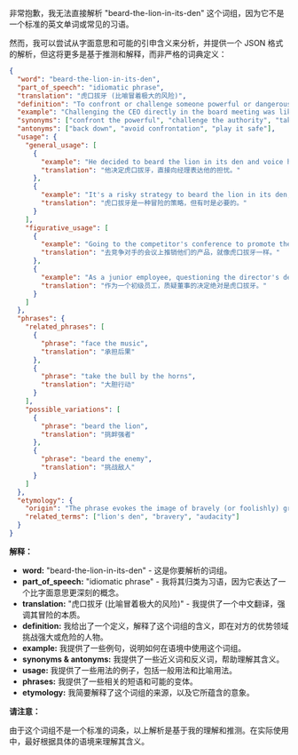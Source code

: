 非常抱歉，我无法直接解析 "beard-the-lion-in-its-den" 这个词组，因为它不是一个标准的英文单词或常见的习语。

然而，我可以尝试从字面意思和可能的引申含义来分析，并提供一个 JSON 格式的解析，但这将更多是基于推测和解释，而非严格的词典定义：

```json
{
  "word": "beard-the-lion-in-its-den",
  "part_of_speech": "idiomatic phrase",
  "translation": "虎口拔牙 (比喻冒着极大的风险)",
  "definition": "To confront or challenge someone powerful or dangerous in their own territory or place of strength.",
  "example": "Challenging the CEO directly in the board meeting was like bearding the lion in its den.",
  "synonyms": ["confront the powerful", "challenge the authority", "take on the giant"],
  "antonyms": ["back down", "avoid confrontation", "play it safe"],
  "usage": {
    "general_usage": [
      {
        "example": "He decided to beard the lion in its den and voice his concerns directly to the manager.",
        "translation": "他决定虎口拔牙，直接向经理表达他的担忧。"
      },
      {
        "example": "It's a risky strategy to beard the lion in its den, but sometimes it's necessary.",
        "translation": "虎口拔牙是一种冒险的策略，但有时是必要的。"
      }
    ],
    "figurative_usage": [
      {
        "example": "Going to the competitor's conference to promote their product was like bearding the lion in its den.",
        "translation": "去竞争对手的会议上推销他们的产品，就像虎口拔牙一样。"
      },
      {
        "example": "As a junior employee, questioning the director's decision was definitely bearding the lion in its den.",
        "translation": "作为一个初级员工，质疑董事的决定绝对是虎口拔牙。"
      }
    ]
  },
  "phrases": {
    "related_phrases": [
      {
        "phrase": "face the music",
        "translation": "承担后果"
      },
      {
        "phrase": "take the bull by the horns",
        "translation": "大胆行动"
      }
    ],
    "possible_variations": [
      {
        "phrase": "beard the lion",
        "translation": "挑衅强者"
      },
      {
        "phrase": "beard the enemy",
        "translation": "挑战敌人"
      }
    ]
  },
  "etymology": {
    "origin": "The phrase evokes the image of bravely (or foolishly) grabbing a lion by its beard while inside its own den, highlighting the danger and audacity of the act.",
    "related_terms": ["lion's den", "bravery", "audacity"]
  }
}
```

**解释：**

*   **word:**  "beard-the-lion-in-its-den" - 这是你要解析的词组。
*   **part\_of\_speech:** "idiomatic phrase" -  我将其归类为习语，因为它表达了一个比字面意思更深刻的概念。
*   **translation:** "虎口拔牙 (比喻冒着极大的风险)" - 我提供了一个中文翻译，强调其冒险的本质。
*   **definition:**  我给出了一个定义，解释了这个词组的含义，即在对方的优势领域挑战强大或危险的人物。
*   **example:** 我提供了一些例句，说明如何在语境中使用这个词组。
*   **synonyms & antonyms:**  我提供了一些近义词和反义词，帮助理解其含义。
*   **usage:**  我提供了一些用法的例子，包括一般用法和比喻用法。
*   **phrases:** 我提供了一些相关的短语和可能的变体。
*   **etymology:** 我简要解释了这个词组的来源，以及它所蕴含的意象。

**请注意：**

由于这个词组不是一个标准的词条，以上解析是基于我的理解和推测。在实际使用中，最好根据具体的语境来理解其含义。
 